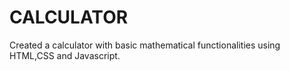 # CALCULATOR
Created a calculator with basic mathematical  functionalities using HTML,CSS and Javascript.
